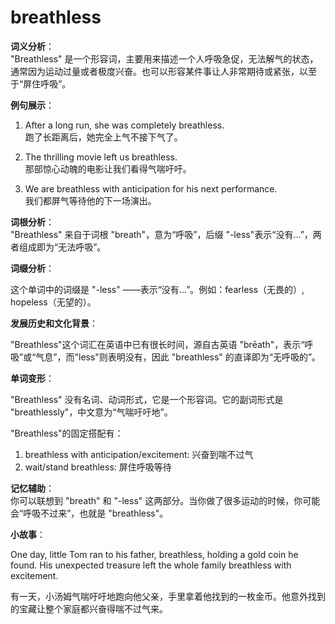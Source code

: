 # breathless

**词义分析**：  
"Breathless" 是一个形容词，主要用来描述一个人呼吸急促，无法解气的状态，通常因为运动过量或者极度兴奋。也可以形容某件事让人非常期待或紧张，以至于“屏住呼吸”。

  

**例句展示**：

  

1.  After a long run, she was completely breathless.  
    跑了长距离后，她完全上气不接下气了。
    
      
    
2.  The thrilling movie left us breathless.  
    那部惊心动魄的电影让我们看得气喘吁吁。
    
      
    
3.  We are breathless with anticipation for his next performance.  
    我们都屏气等待他的下一场演出。
    
      
    

  

**词根分析**：  
"Breathless" 来自于词根 "breath"，意为“呼吸”，后缀 "-less"表示“没有...”，两者组成即为“无法呼吸”。

  

**词缀分析**：

  

这个单词中的词缀是 "-less" ——表示“没有...”。例如：fearless（无畏的）, hopeless（无望的）。

  

**发展历史和文化背景**：

  

"Breathless"这个词汇在英语中已有很长时间，源自古英语 "brēath"，表示“呼吸”或“气息”，而"less"则表明没有，因此 "breathless" 的直译即为“无呼吸的”。

  

**单词变形**：

  

"Breathless" 没有名词、动词形式，它是一个形容词。它的副词形式是 "breathlessly"，中文意为“气喘吁吁地”。

  

"Breathless"的固定搭配有：

  

1.  breathless with anticipation/excitement: 兴奋到喘不过气
2.  wait/stand breathless: 屏住呼吸等待

  

**记忆辅助**：  
你可以联想到 "breath" 和 "-less" 这两部分。当你做了很多运动的时候，你可能会“呼吸不过来”，也就是 "breathless"。

  

**小故事**：

  

One day, little Tom ran to his father, breathless, holding a gold coin he found. His unexpected treasure left the whole family breathless with excitement.

  

有一天，小汤姆气喘吁吁地跑向他父亲，手里拿着他找到的一枚金币。他意外找到的宝藏让整个家庭都兴奋得喘不过气来。
